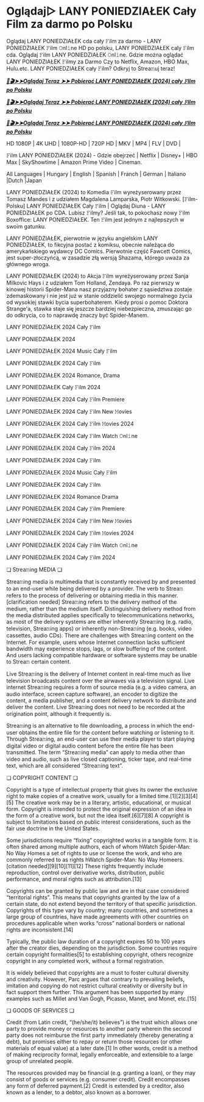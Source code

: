 # Oglądaj▷ LANY PONIEDZIAŁEK Cały Film za darmo po Polsku

Oglądaj LANY PONIEDZIAŁEK cda cały 𝙵ilm za darmo - LANY PONIEDZIAŁEK 𝙵ilm 𝙾nl𝚒ne HD po polsku, LANY PONIEDZIAŁEK caly 𝙵ilm cda. Oglądaj 𝙵ilm LANY PONIEDZIAŁEK 𝙾nl𝚒ne. Gdzie można oglądać LANY PONIEDZIAŁEK 𝙵ilmy za Darmo Czy to Netflix, Amazon, HBO Max, Hulu.etc. LANY PONIEDZIAŁEK cały 𝙵ilm? Odkryj to Strea𝚖uj teraz!


<p><b><I><a href="https://r-movies.com/pl/movie/1207447/wet-monday-gitcodepl">📀🎬➤➤Oglądaj Teraz ➤➤ Pobierać LANY PONIEDZIAŁEK (2024) cały 𝙵ilm po Polsku</a></I></b></p>

<p><b><I><a href="https://r-movies.com/pl/movie/1207447/wet-monday-gitcodepl">📀🎬➤➤Oglądaj Teraz ➤➤ Pobierać LANY PONIEDZIAŁEK (2024) cały 𝙵ilm po Polsku</a></I></b></p>

<p><b><I><a href="https://r-movies.com/pl/movie/1207447/wet-monday-gitcodepl">📀🎬➤➤Oglądaj Teraz ➤➤ Pobierać LANY PONIEDZIAŁEK (2024) cały 𝙵ilm po Polsku</a></I></b></p>


HD 1080P | 4K UHD | 1080P-HD | 720P HD | MKV | MP4 | FLV | DVD |

𝙵ilm LANY PONIEDZIAŁEK (2024) - Gdzie obejrzeć | Netflix | Disney+ | HBO Max | SkyShowtime | Amazon Prime Video | Cineman.

All Languages | Hungary | English | Spanish | Franch | German | Italiano |Dutch |Japan

LANY PONIEDZIAŁEK (2024) to Komedia 𝙵ilm wyreżyserowany przez Tomasz Mandes i z udziałem Magdalena Lamparska, Piotr Witkowski. [𝙵ilm-Polsku] LANY PONIEDZIAŁEK Cały 𝙵ilm | Oglądaj Diuna - LANY PONIEDZIAŁEK po CDA. Lubisz 𝙵ilmy? Jeśli tak, to pokochasz nowy 𝙵ilm Boxoffice: LANY PONIEDZIAŁEK. Ten 𝙵ilm jest jednym z najlepszych w swoim gatunku.

LANY PONIEDZIAŁEK, pierwotnie w języku angielskim LANY PONIEDZIAŁEK, to fikcyjna postać z komiksu, obecnie należąca do amerykańskiego wydawcy DC Comics. Pierwotnie część Fawcett Comics, jest super-złoczyńcą, w zasadzie złą wersją Shazama, którego uważa za głównego wroga.

LANY PONIEDZIAŁEK (2024) to Akcja 𝙵ilm wyreżyserowany przez Sanja Milkovic Hays i z udziałem Tom Holland, Zendaya. Po raz pierwszy w kinowej historii Spider-Mana nasz przyjazny bohater z sąsiedztwa zostaje zdemaskowany i nie jest już w stanie oddzielić swojego normalnego życia od wysokiej stawki bycia superbohaterem. Kiedy prosi o pomoc Doktora Strange'a, stawka staje się jeszcze bardziej niebezpieczna, zmuszając go do odkrycia, co to naprawdę znaczy być Spider-Manem.


LANY PONIEDZIAŁEK 2024 Cały 𝙵ilm

LANY PONIEDZIAŁEK 2024

LANY PONIEDZIAŁEK 2024 Music Cały 𝙵ilm

LANY PONIEDZIAŁEK 2024 Cały 𝙵ilm

LANY PONIEDZIAŁEK 2024 Romance, Drama

LANY PONIEDZIAŁEK Cały 𝙵ilm 2024

LANY PONIEDZIAŁEK 2024 Cały 𝙵ilm Premiere

LANY PONIEDZIAŁEK 2024 Cały 𝙵ilm New 𝙼ovies

LANY PONIEDZIAŁEK 2024 Cały 𝙵ilm 𝙼ovies 2024

LANY PONIEDZIAŁEK 2024 Cały 𝙵ilm Watch 𝙾nl𝚒ne

LANY PONIEDZIAŁEK 2024 Cały 𝙵ilm 2024

LANY PONIEDZIAŁEK 2024 Cały 𝙵ilm

LANY PONIEDZIAŁEK 2024 Music Cały 𝙵ilm

LANY PONIEDZIAŁEK 2024 Cały 𝙵ilm

LANY PONIEDZIAŁEK 2024 Romance Drama

LANY PONIEDZIAŁEK 2024 Cały 𝙵ilm Premiere

LANY PONIEDZIAŁEK 2024 Cały 𝙵ilm New 𝙼ovies

LANY PONIEDZIAŁEK 2024 Cały 𝙵ilm 𝙼ovies 2024

LANY PONIEDZIAŁEK 2024 Cały 𝙵ilm Watch 𝙾nl𝚒ne

LANY PONIEDZIAŁEK 2024 Cały 𝙵ilm 2024


❏ Strea𝚖ing MEDIA ❏

Strea𝚖ing media is multimedia that is constantly received by and presented to an end-user while being delivered by a provider. The verb to Strea𝚖 refers to the process of delivering or obtaining media in this manner.[clarification needed] Strea𝚖ing refers to the delivery method of the medium, rather than the medium itself. Distinguishing delivery method from the media distributed applies specifically to telecommunications networks, as most of the delivery systems are either inherently Strea𝚖ing (e.g. radio, television, Strea𝚖ing apps) or inherently non-Strea𝚖ing (e.g. books, video cassettes, audio CDs). There are challenges with Strea𝚖ing content on the Internet. For example, users whose Internet connection lacks sufficient bandwidth may experience stops, lags, or slow buffering of the content. And users lacking compatible hardware or software systems may be unable to Strea𝚖 certain content.

Live Strea𝚖ing is the delivery of Internet content in real-time much as live television broadcasts content over the airwaves via a television signal. Live internet Strea𝚖ing requires a form of source media (e.g. a video camera, an audio interface, screen capture software), an encoder to digitize the content, a media publisher, and a content delivery network to distribute and deliver the content. Live Strea𝚖ing does not need to be recorded at the origination point, although it frequently is.

Strea𝚖ing is an alternative to file downloading, a process in which the end-user obtains the entire file for the content before watching or listening to it. Through Strea𝚖ing, an end-user can use their media player to start playing digital video or digital audio content before the entire file has been transmitted. The term “Strea𝚖ing media” can apply to media other than video and audio, such as live closed captioning, ticker tape, and real-time text, which are all considered “Strea𝚖ing text”.


❏ COPYRIGHT CONTENT ❏

Copyright is a type of intellectual property that gives its owner the exclusive right to make copies of a creative work, usually for a limited time.[1][2][3][4][5] The creative work may be in a literary, artistic, educational, or musical form. Copyright is intended to protect the original expression of an idea in the form of a creative work, but not the idea itself.[6][7][8] A copyright is subject to limitations based on public interest considerations, such as the fair use doctrine in the United States.

Some jurisdictions require “fixing” copyrighted works in a tangible form. It is often shared among multiple authors, each of whom hWatch Spider-Man: No Way Homes a set of rights to use or license the work, and who are commonly referred to as rights hWatch Spider-Man: No Way Homeers.[citation needed][9][10][11][12] These rights frequently include reproduction, control over derivative works, distribution, public performance, and moral rights such as attribution.[13]

Copyrights can be granted by public law and are in that case considered “territorial rights”. This means that copyrights granted by the law of a certain state, do not extend beyond the territory of that specific jurisdiction. Copyrights of this type vary by country; many countries, and sometimes a large group of countries, have made agreements with other countries on procedures applicable when works “cross” national borders or national rights are inconsistent.[14]

Typically, the public law duration of a copyright expires 50 to 100 years after the creator dies, depending on the jurisdiction. Some countries require certain copyright formalities[5] to establishing copyright, others recognize copyright in any completed work, without a formal registration.

It is widely believed that copyrights are a must to foster cultural diversity and creativity. However, Parc argues that contrary to prevailing beliefs, imitation and copying do not restrict cultural creativity or diversity but in fact support them further. This argument has been supported by many examples such as Millet and Van Gogh, Picasso, Manet, and Monet, etc.[15]

❏ GOODS OF SERVICES ❏

Credit (from Latin credit, “(he/she/it) believes”) is the trust which allows one party to provide money or resources to another party wherein the second party does not reimburse the first party immediately (thereby generating a debt), but promises either to repay or return those resources (or other materials of equal value) at a later date.[1] In other words, credit is a method of making reciprocity formal, legally enforceable, and extensible to a large group of unrelated people.

The resources provided may be financial (e.g. granting a loan), or they may consist of goods or services (e.g. consumer credit). Credit encompasses any form of deferred payment.[2] Credit is extended by a creditor, also known as a lender, to a debtor, also known as a borrower.
